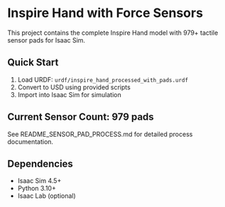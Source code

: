 # Inspire Hand with Force Sensors

This project contains the complete Inspire Hand model with 979+ tactile sensor pads for Isaac Sim.

## Quick Start
1. Load URDF: `urdf/inspire_hand_processed_with_pads.urdf`
2. Convert to USD using provided scripts
3. Import into Isaac Sim for simulation

## Current Sensor Count: 979 pads
See README_SENSOR_PAD_PROCESS.md for detailed process documentation.

## Dependencies
- Isaac Sim 4.5+
- Python 3.10+
- Isaac Lab (optional)

